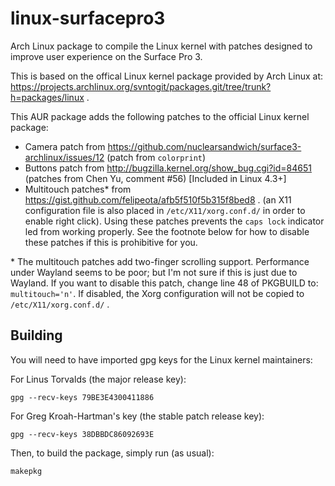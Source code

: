 # linux-surfacepro3
Arch Linux package to compile the Linux kernel with patches designed to improve user experience on the Surface Pro 3.

This is based on the offical Linux kernel package provided by Arch Linux at: https://projects.archlinux.org/svntogit/packages.git/tree/trunk?h=packages/linux .

This AUR package adds the following patches to the official Linux kernel package:
 - Camera patch from https://github.com/nuclearsandwich/surface3-archlinux/issues/12 (patch from `colorprint`)
 - Buttons patch from http://bugzilla.kernel.org/show_bug.cgi?id=84651 (patches from Chen Yu, comment #56) [Included in Linux 4.3+]
 - Multitouch patches* from https://gist.github.com/felipeota/afb5f510f5b315f8bed8 .
   (an X11 configuration file is also placed in `/etc/X11/xorg.conf.d/` in order to enable right click). Using these
   patches prevents the `caps lock` indicator led from working properly. See the footnote below for how to disable
   these patches if this is prohibitive for you.

\* The multitouch patches add two-finger scrolling support. Performance under Wayland seems to be poor; but I'm not sure if this
   is just due to Wayland. If you want to disable this patch, change line 48 of PKGBUILD to: `multitouch='n'`. If disabled, the Xorg
   configuration will not be copied to `/etc/X11/xorg.conf.d/` .

## Building

You will need to have imported gpg keys for the Linux kernel maintainers:

For Linus Torvalds (the major release key):

	gpg --recv-keys 79BE3E4300411886

For Greg Kroah-Hartman's key (the stable patch release key):

	gpg --recv-keys 38DBBDC86092693E

Then, to build the package, simply run (as usual):

	makepkg
